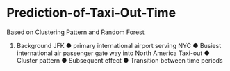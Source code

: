 # Prediction-of-Taxi-Out-Time
Based on Clustering Pattern and Random Forest
1. Background 
JFK
● primary international airport serving NYC
● Busiest international air passenger gate way
into North America
Taxi-out
● Cluster pattern
● Subsequent effect
● Transition between time periods
